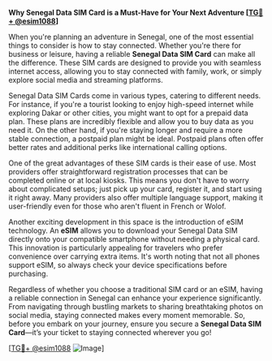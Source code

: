 **Why Senegal Data SIM Card is a Must-Have for Your Next Adventure [[TG💪+ @esim1088](https://t.me/s/esim1088)]**

When you're planning an adventure in Senegal, one of the most essential things to consider is how to stay connected. Whether you're there for business or leisure, having a reliable **Senegal Data SIM Card** can make all the difference. These SIM cards are designed to provide you with seamless internet access, allowing you to stay connected with family, work, or simply explore social media and streaming platforms.

Senegal Data SIM Cards come in various types, catering to different needs. For instance, if you're a tourist looking to enjoy high-speed internet while exploring Dakar or other cities, you might want to opt for a prepaid data plan. These plans are incredibly flexible and allow you to buy data as you need it. On the other hand, if you're staying longer and require a more stable connection, a postpaid plan might be ideal. Postpaid plans often offer better rates and additional perks like international calling options.

One of the great advantages of these SIM cards is their ease of use. Most providers offer straightforward registration processes that can be completed online or at local kiosks. This means you don't have to worry about complicated setups; just pick up your card, register it, and start using it right away. Many providers also offer multiple language support, making it user-friendly even for those who aren't fluent in French or Wolof.

Another exciting development in this space is the introduction of eSIM technology. An **eSIM** allows you to download your Senegal Data SIM directly onto your compatible smartphone without needing a physical card. This innovation is particularly appealing for travelers who prefer convenience over carrying extra items. It's worth noting that not all phones support eSIM, so always check your device specifications before purchasing.

Regardless of whether you choose a traditional SIM card or an eSIM, having a reliable connection in Senegal can enhance your experience significantly. From navigating through bustling markets to sharing breathtaking photos on social media, staying connected makes every moment memorable. So, before you embark on your journey, ensure you secure a **Senegal Data SIM Card**—it’s your ticket to staying connected wherever you go!

[[TG💪+ @esim1088](https://t.me/s/esim1088) ![Image](https://i.postimg.cc/Y0z9fWf4/image.png)]